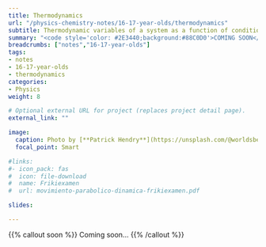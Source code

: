 ```yaml
---
title: Thermodynamics
url: "/physics-chemistry-notes/16-17-year-olds/thermodynamics"
subtitle: Thermodynamic variables of a system as a function of conditions
summary: "<code style='color: #2E3440;background:#88C0D0'>COMING SOON</code><br>Thermodynamic variables of a system as a function of conditions.."
breadcrumbs: ["notes","16-17-year-olds"]
tags:
- notes
- 16-17-year-olds
- thermodynamics
categories:
- Physics
weight: 8

# Optional external URL for project (replaces project detail page).
external_link: ""

image:
  caption: Photo by [**Patrick Hendry**](https://unsplash.com/@worldsbetweenlines) on [Unsplash](https://unsplash.com/photos/-AbeoL252z0)
  focal_point: Smart

#links:
#- icon_pack: fas
#  icon: file-download
#  name: Frikiexamen
#  url: movimiento-parabolico-dinamica-frikiexamen.pdf

slides: 

---
```


{{% callout soon %}}
Coming soon...
{{% /callout %}}